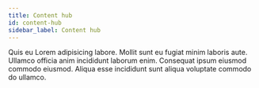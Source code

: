 ```yaml
---
title: Content hub
id: content-hub
sidebar_label: Content hub
---
```


Quis eu Lorem adipisicing labore. Mollit sunt eu fugiat minim laboris aute. Ullamco officia anim incididunt laborum enim. Consequat ipsum eiusmod commodo eiusmod. Aliqua esse incididunt sunt aliqua voluptate commodo do ullamco.

